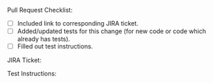 Pull Request Checklist:

- [ ] Included link to corresponding JIRA ticket.
- [ ] Added/updated tests for this change (for new code or code which already has tests).
- [ ] Filled out test instructions.

JIRA Ticket:

Test Instructions:
